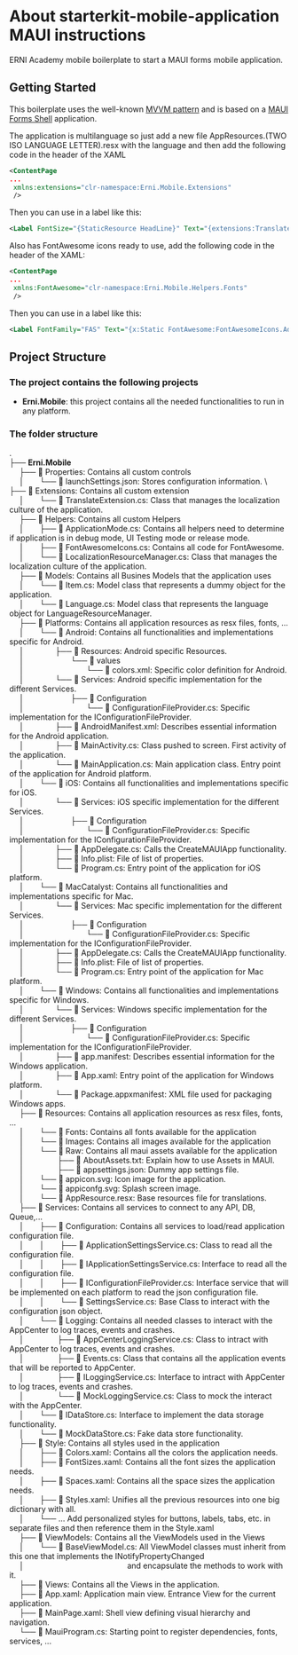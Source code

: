 # About starterkit-mobile-application MAUI instructions

ERNI Academy mobile boilerplate to start a MAUI forms mobile application.

## Getting Started

This boilerplate uses the well-known [MVVM pattern](https://docs.microsoft.com/en-us/xamarin/xamarin-forms/enterprise-application-patterns/mvvm) and is based on a [MAUI Forms Shell](https://docs.microsoft.com/en-us/dotnet/maui/fundamentals/shell/) application.

The application is multilanguage so just add a new file AppResources.(TWO ISO LANGUAGE LETTER).resx with the language and then
add the following code in the header of the XAML

``` xml
<ContentPage
...
 xmlns:extensions="clr-namespace:Erni.Mobile.Extensions"
 />
```

Then you can use in a label like this:

``` xml
<Label FontSize="{StaticResource HeadLine}" Text="{extensions:Translate About_Title}" />
```

Also has FontAwesome icons ready to use, add the following code in the header of the XAML:

``` xml
<ContentPage
...
 xmlns:FontAwesome="clr-namespace:Erni.Mobile.Helpers.Fonts"
 />
```

Then you can use in a label like this:

``` xml
<Label FontFamily="FAS" Text="{x:Static FontAwesome:FontAwesomeIcons.AddressCard}" />
```

## Project Structure

### The project contains the following projects

* **Erni.Mobile**: this project contains all the needed functionalities to run in any platform.

### The folder structure

. \
├── **Erni.Mobile** \
 &nbsp;&emsp;├── 📁 Properties: Contains all custom controls \
 &nbsp;&emsp;│&emsp;&emsp;└── 📄 launchSettings.json: Stores configuration information. \ 
 &nbsp;&emsp;├── 📂 Extensions: Contains all custom extension \
 &nbsp;&emsp;│&emsp;&emsp;└── 📄 TranslateExtension.cs: Class that manages the localization culture of the application. \
 &nbsp;&emsp;├── 📂 Helpers: Contains all custom Helpers \
 &nbsp;&emsp;│&emsp;&emsp;├── 📄 ApplicationMode.cs: Contains all helpers need to determine if application is in debug mode, UI Testing mode or release mode. \
 &nbsp;&emsp;│&emsp;&emsp;├── 📄 FontAwesomeIcons.cs: Contains all code for FontAwesome. \
 &nbsp;&emsp;│&emsp;&emsp;└── 📄 LocalizationResourceManager.cs: Class that manages the localization culture of the application. \
 &nbsp;&emsp;├── 📂 Models: Contains all Busines Models that the application uses \
 &nbsp;&emsp;│&emsp;&emsp;└── 📄 Item.cs: Model class that represents a dummy object for the application. \
 &nbsp;&emsp;│&emsp;&emsp;└── 📄 Language.cs: Model class that represents the language object for LanguageResourceManager. \
 &nbsp;&emsp;├── 📁 Platforms: Contains all application resources as resx files, fonts, ... \
 &nbsp;&emsp;│&emsp;&emsp;└──  📁 Android: Contains all functionalities and implementations specific for Android. \
 &nbsp;&emsp;│&emsp;&emsp;&emsp;&emsp;├── 📁 Resources: Android specific Resources. \
 &nbsp;&emsp;│&emsp;&emsp;&emsp;&emsp;&emsp;&emsp;└──  📁 values \
 &nbsp;&emsp;│&emsp;&emsp;&emsp;&emsp;&emsp;&emsp;&emsp;&emsp;└── 📄 colors.xml: Specific color definition for Android. \
 &nbsp;&emsp;│&emsp;&emsp;&emsp;&emsp;└── 📁 Services: Android specific implementation for the different Services. \
 &nbsp;&emsp;│&emsp;&emsp;&emsp;&emsp;&emsp;&emsp;├──  📁 Configuration \
 &nbsp;&emsp;│&emsp;&emsp;&emsp;&emsp;&emsp;&emsp;&emsp;&emsp;└── 📄 ConfigurationFileProvider.cs: Specific implementation for the IConfigurationFileProvider. \
 &nbsp;&emsp;│&emsp;&emsp;&emsp;&emsp;├──  📄 AndroidManifest.xml: Describes essential information for the Android application. \
 &nbsp;&emsp;│&emsp;&emsp;&emsp;&emsp;├──  📄 MainActivity.cs: Class pushed to screen. First activity of the application. \
 &nbsp;&emsp;│&emsp;&emsp;&emsp;&emsp;└──  📄 MainApplication.cs: Main application class. Entry point of the application for Android platform. \
 &nbsp;&emsp;│&emsp;&emsp;└──  📁 iOS: Contains all functionalities and implementations specific for iOS. \
 &nbsp;&emsp;│&emsp;&emsp;&emsp;&emsp;└── 📁 Services: iOS specific implementation for the different Services. \
 &nbsp;&emsp;│&emsp;&emsp;&emsp;&emsp;&emsp;&emsp;├──  📁 Configuration \
 &nbsp;&emsp;│&emsp;&emsp;&emsp;&emsp;&emsp;&emsp;&emsp;&emsp;└── 📄 ConfigurationFileProvider.cs: Specific implementation for the IConfigurationFileProvider. \
 &nbsp;&emsp;│&emsp;&emsp;&emsp;&emsp;├──  📄 AppDelegate.cs: Calls the CreateMAUIApp functionality. \
 &nbsp;&emsp;│&emsp;&emsp;&emsp;&emsp;├──  📄 Info.plist: File of list of properties. \
 &nbsp;&emsp;│&emsp;&emsp;&emsp;&emsp;└──  📄 Program.cs: Entry point of the application for iOS platform. \
 &nbsp;&emsp;│&emsp;&emsp;└──  📁 MacCatalyst: Contains all functionalities and implementations specific for Mac. \
 &nbsp;&emsp;│&emsp;&emsp;&emsp;&emsp;└── 📁 Services: Mac specific implementation for the different Services. \
 &nbsp;&emsp;│&emsp;&emsp;&emsp;&emsp;&emsp;&emsp;├──  📁 Configuration \
 &nbsp;&emsp;│&emsp;&emsp;&emsp;&emsp;&emsp;&emsp;&emsp;&emsp;└── 📄 ConfigurationFileProvider.cs: Specific implementation for the IConfigurationFileProvider. \
 &nbsp;&emsp;│&emsp;&emsp;&emsp;&emsp;├──  📄 AppDelegate.cs: Calls the CreateMAUIApp functionality. \
 &nbsp;&emsp;│&emsp;&emsp;&emsp;&emsp;├──  📄 Info.plist: File of list of properties. \
 &nbsp;&emsp;│&emsp;&emsp;&emsp;&emsp;└──  📄 Program.cs: Entry point of the application for Mac platform. \
 &nbsp;&emsp;│&emsp;&emsp;└──  📁 Windows: Contains all functionalities and implementations specific for Windows. \
 &nbsp;&emsp;│&emsp;&emsp;&emsp;&emsp;└── 📁 Services: Windows specific implementation for the different Services. \
 &nbsp;&emsp;│&emsp;&emsp;&emsp;&emsp;&emsp;&emsp;├──  📁 Configuration \
 &nbsp;&emsp;│&emsp;&emsp;&emsp;&emsp;&emsp;&emsp;&emsp;&emsp;└── 📄 ConfigurationFileProvider.cs: Specific implementation for the IConfigurationFileProvider. \
 &nbsp;&emsp;│&emsp;&emsp;&emsp;&emsp;├──  📄 app.manifest: Describes essential information for the Windows application. \
 &nbsp;&emsp;│&emsp;&emsp;&emsp;&emsp;├──  📄 App.xaml: Entry point of the application for Windows platform. \
 &nbsp;&emsp;│&emsp;&emsp;&emsp;&emsp;└──  📄 Package.appxmanifest: XML file used for packaging Windows apps. \
 &nbsp;&emsp;├── 📁 Resources: Contains all application resources as resx files, fonts, ... \
 &nbsp;&emsp;│&emsp;&emsp;└──  📁 Fonts: Contains all fonts available for the application \
 &nbsp;&emsp;│&emsp;&emsp;└──  📁 Images: Contains all images available for the application \
 &nbsp;&emsp;│&emsp;&emsp;└──  📁 Raw: Contains all maui assets available for the application \
 &nbsp;&emsp;│&emsp;&emsp;&nbsp;&emsp;&emsp;├── 📄 AboutAssets.txt: Explain how to use Assets in MAUI. \
 &nbsp;&emsp;│&emsp;&emsp;&nbsp;&emsp;&emsp;├── 📄 appsettings.json: Dummy app settings file. \
 &nbsp;&emsp;│&emsp;&emsp;└── 📄 appicon.svg: Icon image for the application. \
 &nbsp;&emsp;│&emsp;&emsp;└── 📄 appiconfg.svg: Splash screen image. \
 &nbsp;&emsp;│&emsp;&emsp;└── 📄 AppResource.resx: Base resources file for translations. \
 &nbsp;&emsp;├── 📂 Services: Contains all services to connect to any API, DB, Queue,... \
 &nbsp;&emsp;│&emsp;&emsp;├── 📂 Configuration: Contains all services to load/read application configuration file. \
 &nbsp;&emsp;│&emsp;&emsp;│&emsp;&emsp;├── 📄 ApplicationSettingsService.cs: Class to read all the configuration file. \
 &nbsp;&emsp;│&emsp;&emsp;│&emsp;&emsp;├── 📄 IApplicationSettingsService.cs: Interface to read all the configuration file. \
 &nbsp;&emsp;│&emsp;&emsp;│&emsp;&emsp;├── 📄 IConfigurationFileProvider.cs: Interface service that will be implemented on each platform to read the json configuration file. \
 &nbsp;&emsp;│&emsp;&emsp;│&emsp;&emsp;└── 📄 SettingsService.cs: Base Class to interact with the configuration json object. \
 &nbsp;&emsp;│&emsp;&emsp;└── 📂 Logging: Contains all needed classes to interact with the AppCenter to log traces, events and crashes. \
 &nbsp;&emsp;│&emsp;&emsp;&nbsp;&emsp;&emsp;├── 📄 AppCenterLoggingService.cs: Class to intract with AppCenter to log traces, events and crashes. \
 &nbsp;&emsp;│&emsp;&emsp;&nbsp;&emsp;&emsp;├── 📄 Events.cs: Class that contains all the application events that will be reported to AppCenter. \
 &nbsp;&emsp;│&emsp;&emsp;&nbsp;&emsp;&emsp;├── 📄 ILoggingService.cs: Interface to intract with AppCenter to log traces, events and crashes. \
 &nbsp;&emsp;│&emsp;&emsp;&nbsp;&emsp;&emsp;└── 📄 MockLoggingService.cs: Class to mock the interact with the AppCenter. \
 &nbsp;&emsp;│&emsp;&emsp;└── 📄 IDataStore.cs: Interface to implement the data storage functionality. \
 &nbsp;&emsp;│&emsp;&emsp;└── 📄 MockDataStore.cs: Fake data store functionality. \
 &nbsp;&emsp;├── 📁 Style: Contains all styles used in the application \
 &nbsp;&emsp;│&emsp;&emsp;├── 📄 Colors.xaml: Contains all the colors the application needs. \
 &nbsp;&emsp;│&emsp;&emsp;├── 📄 FontSizes.xaml: Contains all the font sizes the application needs. \
 &nbsp;&emsp;│&emsp;&emsp;├── 📄 Spaces.xaml: Contains all the space sizes the application needs. \
 &nbsp;&emsp;│&emsp;&emsp;├── 📄 Styles.xaml: Unifies all the previous resources into one big dictionary with all. \
 &nbsp;&emsp;│&emsp;&emsp;└── ... Add personalized styles for buttons, labels, tabs, etc. in separate files and then reference them in the Style.xaml \
 &nbsp;&emsp;├── 📁 ViewModels: Contains all the ViewModels used in the Views \
 &nbsp;&emsp;│&emsp;&emsp;└── 📄 BaseViewModel.cs: All ViewModel classes must inherit from this one that implements the INotifyPropertyChanged \
 &nbsp;&emsp;│&emsp;&emsp;&emsp;&emsp;&emsp;&emsp;&emsp;&emsp;&emsp;&emsp;&emsp;&emsp;&emsp; and encapsulate the methods to work with it. \
 &nbsp;&emsp;├── 📁 Views: Contains all the Views in the application. \
 &nbsp;&emsp;├── 📄 App.xaml: Application main view. Entrance View for the current application. \
 &nbsp;&emsp;├── 📄 MainPage.xaml: Shell view defining visual hierarchy and navigation. \
 &nbsp;&emsp;└── 📄 MauiProgram.cs: Starting point to register dependencies, fonts, services, ... 
